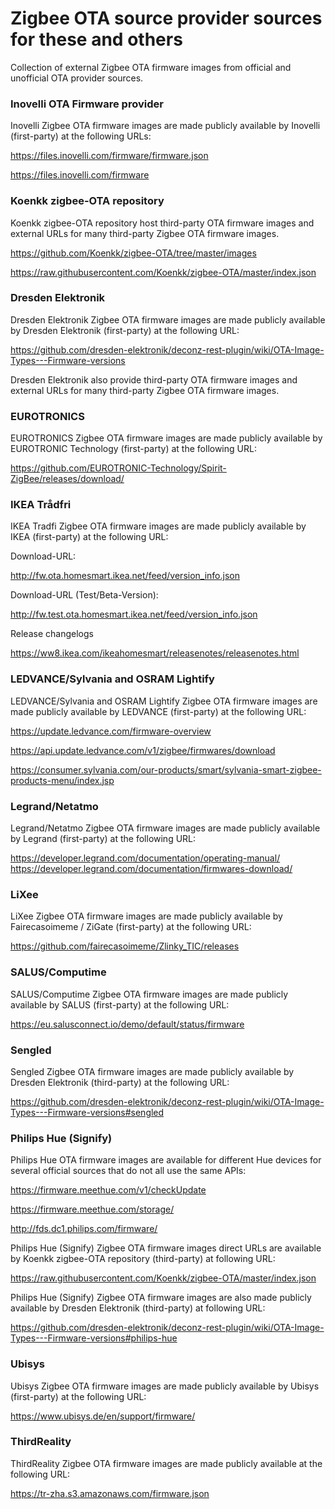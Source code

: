 # Zigbee OTA source provider sources for these and others

Collection of external Zigbee OTA firmware images from official and unofficial OTA provider sources.

### Inovelli OTA Firmware provider

Inovelli Zigbee OTA firmware images are made publicly available by Inovelli (first-party) at the following URLs:

https://files.inovelli.com/firmware/firmware.json

https://files.inovelli.com/firmware

### Koenkk zigbee-OTA repository

Koenkk zigbee-OTA repository host third-party OTA firmware images and external URLs for many third-party Zigbee OTA firmware images.

https://github.com/Koenkk/zigbee-OTA/tree/master/images

https://raw.githubusercontent.com/Koenkk/zigbee-OTA/master/index.json

### Dresden Elektronik

Dresden Elektronik Zigbee OTA firmware images are made publicly available by Dresden Elektronik (first-party) at the following URL:

https://github.com/dresden-elektronik/deconz-rest-plugin/wiki/OTA-Image-Types---Firmware-versions

Dresden Elektronik also provide third-party OTA firmware images and external URLs for many third-party Zigbee OTA firmware images.

### EUROTRONICS

EUROTRONICS Zigbee OTA firmware images are made publicly available by EUROTRONIC Technology (first-party) at the following URL:

https://github.com/EUROTRONIC-Technology/Spirit-ZigBee/releases/download/

### IKEA Trådfri 

IKEA Tradfi Zigbee OTA firmware images are made publicly available by IKEA (first-party) at the following URL:

Download-URL: 

http://fw.ota.homesmart.ikea.net/feed/version_info.json

Download-URL (Test/Beta-Version): 

http://fw.test.ota.homesmart.ikea.net/feed/version_info.json

Release changelogs

https://ww8.ikea.com/ikeahomesmart/releasenotes/releasenotes.html

### LEDVANCE/Sylvania and OSRAM Lightify

LEDVANCE/Sylvania and OSRAM Lightify Zigbee OTA firmware images are made publicly available by LEDVANCE (first-party) at the following URL:

https://update.ledvance.com/firmware-overview

https://api.update.ledvance.com/v1/zigbee/firmwares/download

https://consumer.sylvania.com/our-products/smart/sylvania-smart-zigbee-products-menu/index.jsp

### Legrand/Netatmo

Legrand/Netatmo Zigbee OTA firmware images are made publicly available by Legrand (first-party) at the following URL:

https://developer.legrand.com/documentation/operating-manual/ https://developer.legrand.com/documentation/firmwares-download/

### LiXee

LiXee Zigbee OTA firmware images are made publicly available by Fairecasoimeme / ZiGate (first-party) at the following URL:

https://github.com/fairecasoimeme/Zlinky_TIC/releases

### SALUS/Computime

SALUS/Computime Zigbee OTA firmware images are made publicly available by SALUS (first-party) at the following URL:

https://eu.salusconnect.io/demo/default/status/firmware

### Sengled

Sengled Zigbee OTA firmware images are made publicly available by Dresden Elektronik (third-party) at the following URL:

https://github.com/dresden-elektronik/deconz-rest-plugin/wiki/OTA-Image-Types---Firmware-versions#sengled

### Philips Hue (Signify)

Philips Hue OTA firmware images are available for different Hue devices for several official sources that do not all use the same APIs:

https://firmware.meethue.com/v1/checkUpdate

https://firmware.meethue.com/storage/

http://fds.dc1.philips.com/firmware/

Philips Hue (Signify) Zigbee OTA firmware images direct URLs are available by Koenkk zigbee-OTA repository (third-party) at following URL:

https://raw.githubusercontent.com/Koenkk/zigbee-OTA/master/index.json

Philips Hue (Signify) Zigbee OTA firmware images are also made publicly available by Dresden Elektronik (third-party) at following URL:

https://github.com/dresden-elektronik/deconz-rest-plugin/wiki/OTA-Image-Types---Firmware-versions#philips-hue

### Ubisys

Ubisys Zigbee OTA firmware images are made publicly available by Ubisys (first-party) at the following URL:

https://www.ubisys.de/en/support/firmware/

### ThirdReality
ThirdReality Zigbee OTA firmware images are made publicly available at the following URL:

https://tr-zha.s3.amazonaws.com/firmware.json
